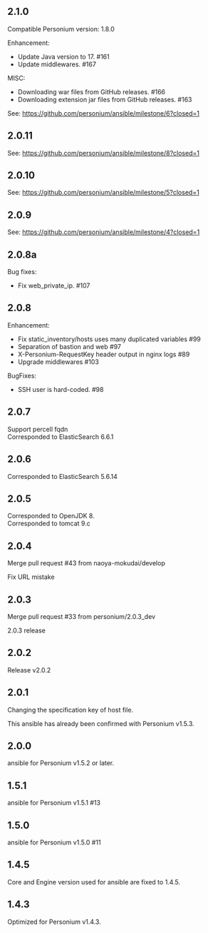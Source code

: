 ## 2.1.0

Compatible Personium version: 1.8.0

Enhancement:

- Update Java version to 17. #161
- Update middlewares. #167

MISC:

- Downloading war files from GitHub releases. #166
- Downloading extension jar files from GitHub releases. #163

See: https://github.com/personium/ansible/milestone/6?closed=1

## 2.0.11

See: https://github.com/personium/ansible/milestone/8?closed=1

## 2.0.10

See: https://github.com/personium/ansible/milestone/5?closed=1

## 2.0.9

See: https://github.com/personium/ansible/milestone/4?closed=1

## 2.0.8a

Bug fixes:

- Fix web_private_ip. #107

## 2.0.8

Enhancement:

- Fix static_inventory/hosts uses many duplicated variables #99
- Separation of bastion and web #97
- X-Personium-RequestKey header output in nginx logs #89
- Upgrade middlewares #103

BugFixes:
 
- SSH user is hard-coded. #98

## 2.0.7

Support percell fqdn  
Corresponded to ElasticSearch 6.6.1

## 2.0.6

Corresponded to ElasticSearch 5.6.14

## 2.0.5

Corresponded to OpenJDK 8.  
Corresponded to tomcat 9.c

## 2.0.4

Merge pull request #43 from naoya-mokudai/develop  

Fix URL mistake

## 2.0.3

Merge pull request #33 from personium/2.0.3_dev  

2.0.3 release

## 2.0.2

Release v2.0.2

## 2.0.1

Changing the specification key of host file.

This ansible has already been confirmed with Personium v1.5.3.

## 2.0.0

ansible for Personium v1.5.2 or later.

## 1.5.1

ansible for Personium v1.5.1 #13

## 1.5.0

ansible for Personium v1.5.0 #11

## 1.4.5

Core and Engine version used for ansible are fixed to 1.4.5.

## 1.4.3

Optimized for Personium v1.4.3.